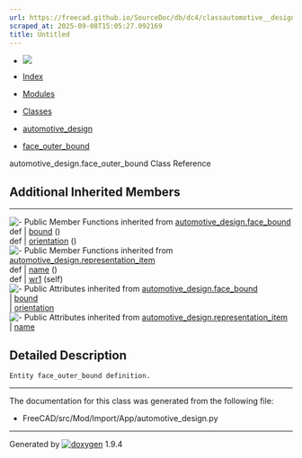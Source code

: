 ```yaml
---
url: https://freecad.github.io/SourceDoc/db/dc4/classautomotive__design_1_1face__outer__bound.html
scraped_at: 2025-09-08T15:05:27.092169
title: Untitled
---
```


  * [ ![](https://www.freecad.org/svg/logo-freecad.svg) ](https://freecadweb.org "FreeCAD")
  * [Index](../../index.html "Index")
  * [Modules](../../modules.html "Modules list")
  * [Classes](../../annotated.html "Annotated list")

  * [automotive_design](../../d4/ddf/namespaceautomotive__design.html)
  * [face_outer_bound](../../db/dc4/classautomotive__design_1_1face__outer__bound.html)

automotive_design.face_outer_bound Class Reference

##  Additional Inherited Members  
  
---  
![-](../../closed.png) Public Member Functions inherited from
[automotive_design.face_bound](../../d0/dba/classautomotive__design_1_1face__bound.html)  
def | [bound](../../d0/dba/classautomotive__design_1_1face__bound.html#af9528aa27c7ec5e405c8bd88846e36be) ()  
def | [orientation](../../d0/dba/classautomotive__design_1_1face__bound.html#abc2e51a6c9520a48ee021f0ad1a426c4) ()  
![-](../../closed.png) Public Member Functions inherited from
[automotive_design.representation_item](../../d3/d20/classautomotive__design_1_1representation__item.html)  
def | [name](../../d3/d20/classautomotive__design_1_1representation__item.html#a33b5812d92aa0d107b4fd4274c17b9d9) ()  
def | [wr1](../../d3/d20/classautomotive__design_1_1representation__item.html#af350c19fc5e5763d4991494a99d979ed) (self)  
![-](../../closed.png) Public Attributes inherited from
[automotive_design.face_bound](../../d0/dba/classautomotive__design_1_1face__bound.html)  
|
[bound](../../d0/dba/classautomotive__design_1_1face__bound.html#a8c6367c24866479323e1317d4c3406a8)  
|
[orientation](../../d0/dba/classautomotive__design_1_1face__bound.html#a8a71c611c7f58f9b825829d736666c79)  
![-](../../closed.png) Public Attributes inherited from
[automotive_design.representation_item](../../d3/d20/classautomotive__design_1_1representation__item.html)  
|
[name](../../d3/d20/classautomotive__design_1_1representation__item.html#a3d48fe912053adaf5f187b606fa81c87)  
  
## Detailed Description

    
    
    Entity face_outer_bound definition.

* * *

The documentation for this class was generated from the following file:

  * FreeCAD/src/Mod/Import/App/automotive_design.py

* * *

Generated by
[![doxygen](../../doxygen.svg)](https://www.doxygen.org/index.html) 1.9.4

